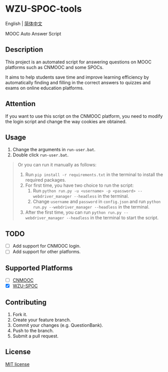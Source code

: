 # WZU-SPOC-tools

English | [简体中文](README.MD)

MOOC Auto Answer Script

## Description

This project is an automated script for answering questions on MOOC platforms such as CNMOOC and some SPOCs.

It aims to help students save time and improve learning efficiency by automatically finding and filling in the correct answers to quizzes and exams on online education platforms.

## Attention

If you want to use this script on the CNMOOC platform, you need to modify the login script and change the way cookies are obtained.

## Usage

1. Change the arguments in `run-user.bat`.
2. Double click `run-user.bat`.

> Or you can run it manually as follows:
>
> 1. Run `pip install -r requirements.txt` in the terminal to install the required packages.
> 2. For first time, you have two choice to run the script:
>    1. Run `python run.py -u <username> -p <password> --webdriver_manager --headless` in the terminal.
>    2. Change `username` and `password` in `config.json` and run `python run.py --webdriver_manager --headless` in the terminal.
> 3. After the first time, you can run `python run.py --webdriver_manager --headless` in the terminal to start the script.

## TODO

- [ ] Add support for CNMOOC login.
- [ ] Add support for other platforms.

## Supported Platforms

- [ ] [CNMOOC](https://www.cnmooc.org/)
- [x] [WZU-SPOC](http://spoc.wzu.edu.cn/)

## Contributing

1. Fork it.
2. Create your feature branch.
3. Commit your changes (e.g. QuestionBank).
4. Push to the branch.
5. Submit a pull request.

## License

[MIT license](LICENSE)
